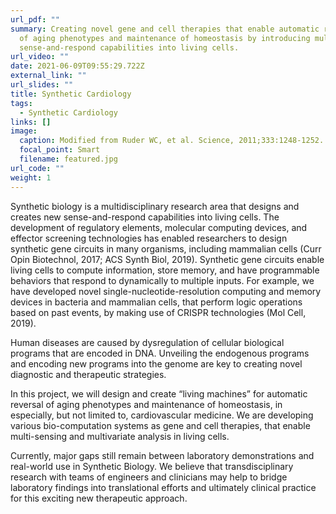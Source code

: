 ```yaml
---
url_pdf: ""
summary: Creating novel gene and cell therapies that enable automatic reversal
  of aging phenotypes and maintenance of homeostasis by introducing multimodal
  sense-and-respond capabilities into living cells.
url_video: ""
date: 2021-06-09T09:55:29.722Z
external_link: ""
url_slides: ""
title: Synthetic Cardiology
tags:
  - Synthetic Cardiology
links: []
image:
  caption: Modified from Ruder WC, et al. Science, 2011;333:1248-1252.
  focal_point: Smart
  filename: featured.jpg
url_code: ""
weight: 1
---
```


Synthetic biology is a multidisciplinary research area that designs and creates new sense-and-respond capabilities into living cells. The development of regulatory elements, molecular computing devices, and effector screening technologies has enabled researchers to design synthetic gene circuits in many organisms, including mammalian cells (Curr Opin Biotechnol, 2017; ACS Synth Biol, 2019). Synthetic gene circuits enable living cells to compute information, store memory, and have programmable behaviors that respond to dynamically to multiple inputs. For example, we have developed novel single-nucleotide-resolution computing and memory devices in bacteria and mammalian cells, that perform logic operations based on past events, by making use of CRISPR technologies (Mol Cell, 2019).

Human diseases are caused by dysregulation of cellular biological programs that are encoded in DNA. Unveiling the endogenous programs and encoding new programs into the genome are key to creating novel diagnostic and therapeutic strategies.

In this project, we will design and create “living machines” for automatic reversal of aging phenotypes and maintenance of homeostasis, in especially, but not limited to, cardiovascular medicine. We are developing various bio-computation systems as gene and cell therapies, that enable multi-sensing and multivariate analysis in living cells. 

Currently, major gaps still remain between laboratory demonstrations and real-world use in Synthetic Biology. We believe that transdisciplinary research with teams of engineers and clinicians may help to bridge laboratory findings into translational efforts and ultimately clinical practice for this exciting new therapeutic approach. 
